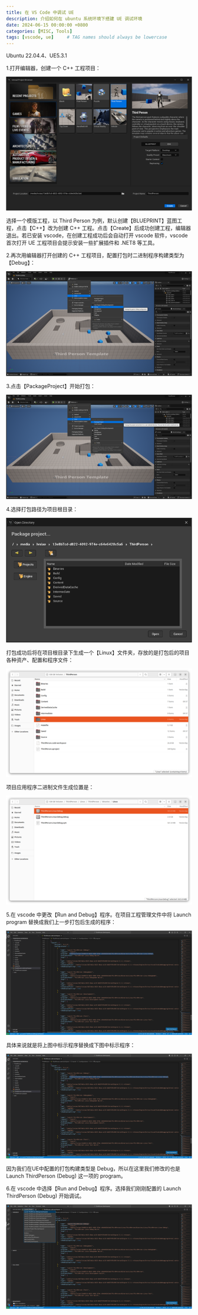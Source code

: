 ```yaml
---
title: 在 VS Code 中调试 UE
description: 介绍如何在 ubuntu 系统环境下搭建 UE 调试环境
date: 2024-06-15 00:00:00 +0800
categories: [MISC, Tools]
tags: [vscode, ue]     # TAG names should always be lowercase
---
```


Ubuntu 22.04.4、UE5.3.1

1.打开编辑器，创建一个 C++ 工程项目：

![Create Project](/assets/images/DebugUEInVSCode-1-CreateProject.png)

选择一个模版工程，以 Third Person 为例，默认创建【BLUEPRINT】蓝图工程，点击【C++】改为创建 C++ 工程。点击【Create】后成功创建工程，编辑器退出。若已安装 vscode，在创建工程成功后会自动打开 vscode 软件，vscode 首次打开 UE 工程项目会提示安装一些扩展插件和 .NET8 等工具。

2.再次用编辑器打开创建的 C++ 工程项目，配置打包时二进制程序构建类型为【Debug】：

![Binary Configuration](/assets/images/DebugUEInVSCode-2-BinaryConfiguration.png)

3.点击【PackageProject】开始打包：

![Package Project](/assets/images/DebugUEInVSCode-3-PackageProject.png)

4.选择打包路径为项目根目录：

![Set Package Path](/assets/images/DebugUEInVSCode-4-SetPackagePath.png)

打包成功后将在项目根目录下生成一个【Linux】文件夹，存放的是打包后的项目各种资产、配置和程序文件：

![Package Path](/assets/images/DebugUEInVSCode-5-PackagePath.png)

项目应用程序二进制文件生成位置是：

![Binary Path](/assets/images/DebugUEInVSCode-6-BinaryPath.png)

5.在 vscode 中更改【Run and Debug】程序。在项目工程管理文件中将 Launch program 替换成我们上一步打包后生成的程序：

![Before Set Launch](/assets/images/DebugUEInVSCode-7-BeforeSetLaunch.png)

具体来说就是将上图中标示程序替换成下图中标示程序：

![After Set Launch](/assets/images/DebugUEInVSCode-8-AfterSetLaunch.png)

因为我们在UE中配置的打包构建类型是 Debug，所以在这里我们修改的也是 Launch ThirdPerson (Debug) 这一项的 program。

6.在 vscode 中选择【Run and Debug】程序。选择我们刚刚配置的 Launch ThirdPerson (Debug) 开始调试。

![Select Launch Program](/assets/images/DebugUEInVSCode-9-SelectLaunchProgram.png)